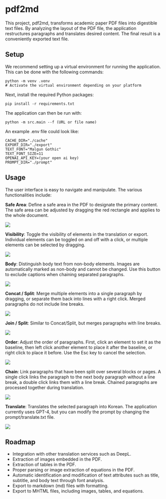 # pdf2md
This project, pdf2md, transforms academic paper PDF files into digestible text files. By analyzing the layout of the PDF file, the application restructures paragraphs and translates desired content. The final result is a conveniently exported text file.

## Setup
We recommend setting up a virtual environment for running the application. This can be done with the following commands:

```
python -m venv .venv
# Activate the virtual environment depending on your platform
```

Next, install the required Python packages:
```
pip install -r requirements.txt
```

The application can then be run with:
```
python -m src.main --f (URL or file name)
```

An example .env file could look like:
```
CACHE_DIR="./cache"
EXPORT_DIR="./export"
TEXT_FONT="Malgun Gothic"
TEXT_FONT_SIZE=11
OPENAI_API_KEY=(your open ai key)
PROMPT_DIR="./prompt"
```

## Usage
The user interface is easy to navigate and manipulate. The various functionalities include:

**Safe Area**: Define a safe area in the PDF to designate the primary content. The safe area can be adjusted by dragging the red rectangle and applies to the whole document.

![](/asset/safearea.gif)

**Visibility**: Toggle the visibility of elements in the translation or export. Individual elements can be toggled on and off with a click, or multiple elements can be selected by dragging.

![](/asset/visibility.gif)

**Body**: Distinguish body text from non-body elements. Images are automatically marked as non-body and cannot be changed. Use this button to exclude captions when chaining separated paragraphs.

![](/asset/body.gif)

**Concat / Split**: Merge multiple elements into a single paragraph by dragging, or separate them back into lines with a right click. Merged paragraphs do not include line breaks.

![](/asset/concat.gif)

**Join / Split**: Similar to Concat/Split, but merges paragraphs with line breaks.

![](/asset/join.gif)

**Order**: Adjust the order of paragraphs. First, click an element to set it as the baseline, then left click another element to place it after the baseline, or right click to place it before. Use the Esc key to cancel the selection.

![](/asset/order.gif)

**Chain**: Link paragraphs that have been split over several blocks or pages. A single click links the paragraph to the next body paragraph without a line break, a double click links them with a line break. Chained paragraphs are processed together during translation.

![](/asset/chain.gif)

**Translate**: Translates the selected paragraph into Korean. The application currently uses GPT-4, but you can modify the prompt by changing the prompt/translate.txt file.

![](/asset/translate.gif)

## Roadmap
- Integration with other translation services such as DeepL.
- Extraction of images embedded in the PDF.
- Extraction of tables in the PDF.
- Proper parsing or image extraction of equations in the PDF.
- Automatic identification and modification of text attributes such as title, subtitle, and body text through font analysis.
- Export to markdown (md) files with formatting.
- Export to MHTML files, including images, tables, and equations.
